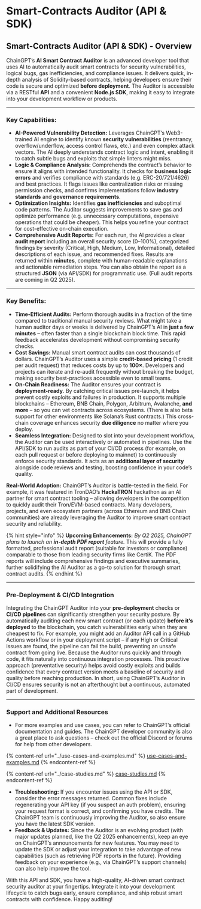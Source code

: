 # Smart-Contracts Auditor (API & SDK)

## Smart-Contracts Auditor (API & SDK) - Overview

ChainGPT’s **AI Smart Contract Auditor** is an advanced developer tool that uses AI to automatically audit smart contracts for security vulnerabilities, logical bugs, gas inefficiencies, and compliance issues. It delivers quick, in-depth analysis of Solidity-based contracts, helping developers ensure their code is secure and optimized **before deployment**. The Auditor is accessible via a RESTful **API** and a convenient **Node.js SDK**, making it easy to integrate into your development workflow or products.

***

### **Key Capabilities:**

* **AI-Powered Vulnerability Detection:** Leverages ChainGPT’s Web3-trained AI engine to identify known **security vulnerabilities** (reentrancy, overflow/underflow, access control flaws, etc.) and even complex attack vectors. The AI deeply understands contract logic and intent, enabling it to catch subtle bugs and exploits that simple linters might miss.
* **Logic & Compliance Analysis:** Comprehends the contract’s behavior to ensure it aligns with intended functionality. It checks for **business logic errors** and verifies compliance with standards (e.g. ERC-20/721/4626) and best practices. It flags issues like centralization risks or missing permission checks, and confirms implementations follow **industry standards** and **governance requirements**.
* **Optimization Insights:** Identifies **gas inefficiencies** and suboptimal code patterns. The Auditor suggests improvements to save gas and optimize performance (e.g. unnecessary computations, expensive operations that could be cheaper). This helps you refine your contract for cost-effective on-chain execution.
* **Comprehensive Audit Reports:** For each run, the AI provides a clear **audit report** including an overall security score (0–100%), categorized findings by severity (Critical, High, Medium, Low, Informational), detailed descriptions of each issue, and recommended fixes. Results are returned within **minutes**, complete with human-readable explanations and actionable remediation steps. You can also obtain the report as a structured **JSON** (via API/SDK) for programmatic use. (Full audit reports are coming in Q2 2025).

***

### **Key Benefits:**

* **Time-Efficient Audits:** Perform thorough audits in a fraction of the time compared to traditional manual security reviews. What might take a human auditor days or weeks is delivered by ChainGPT’s AI in **just a few minutes** – often faster than a single blockchain block time. This rapid feedback accelerates development without compromising security checks.
* **Cost Savings:** Manual smart contract audits can cost thousands of dollars. ChainGPT’s Auditor uses a simple **credit-based pricing** (1 credit per audit request) that reduces costs by up to **100×**. Developers and projects can iterate and re-audit frequently without breaking the budget, making security best-practices accessible even to small teams.
* **On-Chain Readiness:** The Auditor ensures your contract is **deployment-ready**. By catching critical issues pre-launch, it helps prevent costly exploits and failures in production. It supports multiple blockchains – Ethereum, BNB Chain, Polygon, Arbitrum, Avalanche, **and more** – so you can vet contracts across ecosystems. (There is also beta support for other environments like Solana’s Rust contracts.) This cross-chain coverage enhances security **due diligence** no matter where you deploy.
* **Seamless Integration:** Designed to slot into your development workflow, the Auditor can be used interactively or automated in pipelines. Use the API/SDK to run audits as part of your CI/CD process (for example, on each pull request or before deploying to mainnet) to continuously enforce security standards. It acts as an **additional layer of security** alongside code reviews and testing, boosting confidence in your code’s quality.

**Real-World Adoption:** ChainGPT’s Auditor is battle-tested in the field. For example, it was featured in TronDAO’s **HackaTRON** hackathon as an AI partner for smart contract tooling – allowing developers in the competition to quickly audit their Tron/EVM-based contracts. Many developers, projects, and even ecosystem partners (across Ethereum and BNB Chain communities) are already leveraging the Auditor to improve smart contract security and reliability.

{% hint style="info" %}
**Upcoming Enhancements:** _By Q2 2025, ChainGPT plans to launch an **in-depth PDF report** feature._ This will provide a fully formatted, professional audit report (suitable for investors or compliance) comparable to those from leading security firms like CertiK. The PDF reports will include comprehensive findings and executive summaries, further solidifying the AI Auditor as a go-to solution for thorough smart contract audits.
{% endhint %}

***

### Pre-Deployment & CI/CD Integration

Integrating the ChainGPT Auditor into your **pre-deployment** checks or **CI/CD pipelines** can significantly strengthen your security posture. By automatically auditing each new smart contract (or each update) **before it’s deployed** to the blockchain, you catch vulnerabilities early when they are cheapest to fix. For example, you might add an Auditor API call in a GitHub Actions workflow or in your deployment script – if any High or Critical issues are found, the pipeline can fail the build, preventing an unsafe contract from going live. Because the Auditor runs quickly and through code, it fits naturally into continuous integration processes. This proactive approach (preventative security) helps avoid costly exploits and builds confidence that every contract version meets a baseline of security and quality before reaching production. In short, using ChainGPT’s Auditor in CI/CD ensures security is not an afterthought but a continuous, automated part of development.

***

### Support and Additional Resources

* For more examples and use cases, you can refer to ChainGPT’s official documentation and guides. The ChainGPT developer community is also a great place to ask questions – check out the official Discord or forums for help from other developers.

{% content-ref url="../use-cases-and-examples.md" %}
[use-cases-and-examples.md](../use-cases-and-examples.md)
{% endcontent-ref %}

{% content-ref url="../case-studies.md" %}
[case-studies.md](../case-studies.md)
{% endcontent-ref %}

* **Troubleshooting:** If you encounter issues using the API or SDK, consider the error messages returned. Common fixes include regenerating your API key (if you suspect an auth problem), ensuring your request format is correct, and confirming you have credits. The ChainGPT team is continuously improving the Auditor, so also ensure you have the latest SDK version.
* **Feedback & Updates:** Since the Auditor is an evolving product (with major updates planned, like the Q2 2025 enhancements), keep an eye on ChainGPT’s announcements for new features. You may need to update the SDK or adjust your integration to take advantage of new capabilities (such as retrieving PDF reports in the future). Providing feedback on your experience (e.g., via ChainGPT’s support channels) can also help improve the tool.

With this API and SDK, you have a high-quality, AI-driven smart contract security auditor at your fingertips. Integrate it into your development lifecycle to catch bugs early, ensure compliance, and ship robust smart contracts with confidence. Happy auditing!
